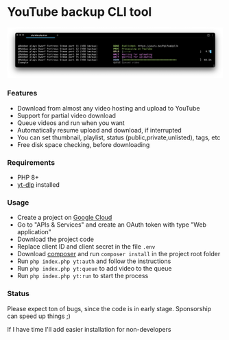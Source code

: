 # YouTube backup CLI tool

![Screenshot](example.png)

### Features
- Download from almost any video hosting and upload to YouTube
- Support for partial video download
- Queue videos and run when you want
- Automatically resume upload and download, if interrupted
- You can set thumbnail, playlist, status (public,private,unlisted), tags, etc
- Free disk space checking, before downloading

### Requirements
- PHP 8+
- [yt-dlp](https://github.com/yt-dlp/yt-dlp#installation) installed

### Usage
- Create a project on [Google Cloud](https://console.cloud.google.com/)
- Go to "APIs & Services" and create an OAuth token with type "Web application"
- Download the project code
- Replace client ID and client secret in the file `.env`
- Download [composer](https://getcomposer.org/download/) and run `composer install` in the project root folder
- Run `php index.php yt:auth` and follow the instructions
- Run `php index.php yt:queue` to add video to the queue
- Run `php index.php yt:run` to start the process

### Status
Please expect ton of bugs, since the code is in early stage. Sponsorship can speed up things ;)

If I have time I'll add easier installation for non-developers
